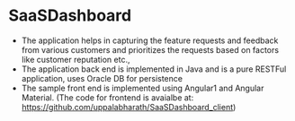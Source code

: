 # SaaSDashboard

* The application helps in capturing the feature requests and feedback from various customers and prioritizes the requests based on factors like customer reputation etc., 
* The application back end is implemented in Java and is a pure RESTFul application, uses Oracle DB for persistence
* The sample front end is implemented using Angular1 and Angular Material. (The code for frontend is avaialbe at: https://github.com/uppalabharath/SaaSDashboard_client)
